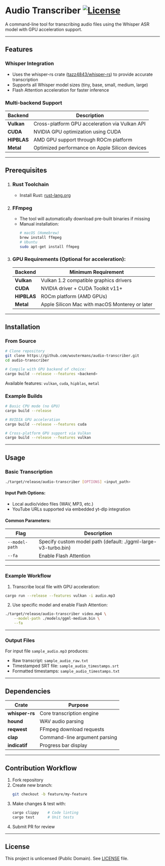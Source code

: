 # Audio Transcriber [![License](https://img.shields.io/badge/License-Unlicense-blue.svg)](LICENSE)

A command-line tool for transcribing audio files using the Whisper ASR model with GPU acceleration support.

---

## Features

### Whisper Integration
- Uses the whisper-rs crate ([tazz4843/whisper-rs](https://github.com/tazz4843/whisper-rs)) to provide accurate transcription
- Supports all Whisper model sizes (tiny, base, small, medium, large)
- Flash Attention acceleration for faster inference

### Multi-backend Support
| Backend    | Description                                                                 |
|------------|-----------------------------------------------------------------------------|
| **Vulkan** | Cross-platform GPU acceleration via Vulkan API                             |
| **CUDA**   | NVIDIA GPU optimization using CUDA                                         |
| **HIPBLAS**| AMD GPU support through ROCm platform                                      |
| **Metal**  | Optimized performance on Apple Silicon devices                            |

---

## Prerequisites

1. ### Rust Toolchain
   - Install Rust: [rust-lang.org](https://www.rust-lang.org/tools/install)

2. ### FFmpeg
   - The tool will automatically download pre-built binaries if missing
   - Manual installation:
     ```bash
     # macOS (Homebrew)
     brew install ffmpeg
     # Ubuntu
     sudo apt-get install ffmpeg
     ```

3. ### GPU Requirements (Optional for acceleration):
   | Backend    | Minimum Requirement                                  |
   |------------|-----------------------------------------------------|
   | **Vulkan** | Vulkan 1.2 compatible graphics drivers              |
   | **CUDA**   | NVIDIA driver + CUDA Toolkit v11+                   |
   | **HIPBLAS**| ROCm platform (AMD GPUs)                             |
   | **Metal**  | Apple Silicon Mac with macOS Monterey or later      |

---

## Installation

### From Source
```bash
# Clone repository
git clone https://github.com/woutermans/audio-transcriber.git
cd audio-transcriber

# Compile with GPU backend of choice:
cargo build --release --features <backend> 
```

Available features: `vulkan`, `cuda`, `hipblas`, `metal`

### Example Builds
```bash
# Basic CPU mode (no GPU)
cargo build --release 

# NVIDIA GPU acceleration
cargo build --release --features cuda

# Cross-platform GPU support via Vulkan
cargo build --release --features vulkan
```

---

## Usage

### Basic Transcription
```bash
./target/release/audio-transcriber [OPTIONS] <input_path>
```

#### Input Path Options:
- Local audio/video files (WAV, MP3, etc.)
- YouTube URLs supported via embedded yt-dlp integration

#### Common Parameters:
| Flag               | Description                                  |
|--------------------|----------------------------------------------|
| `--model-path`     | Specify custom model path (default: ./ggml-large-v3-turbo.bin) |
| `--fa`   | Enable Flash Attention |

---

### Example Workflow
1. Transcribe local file with GPU acceleration:
```bash
cargo run --release --features vulkan -i audio.mp3 
```

2. Use specific model and enable Flash Attention:
```bash
./target/release/audio-transcriber video.mp4 \
    --model-path ./models/ggml-medium.bin \
    --fa
```

---

### Output Files
For input file `sample_audio.mp3` produces:
- Raw transcript: `sample_audio_raw.txt`
- Timestamped SRT file: `sample_audio_timestamps.srt`
- Formatted timestamps: `sample_audio_timestamps.txt`

---

## Dependencies

| Crate          | Purpose                                |
|----------------|----------------------------------------|
| **whisper-rs** | Core transcription engine              |
| **hound**      | WAV audio parsing                      |
| **reqwest**    | FFmpeg download requests               |
| **clap**       | Command-line argument parsing          |
| **indicatif**  | Progress bar display                   |

---

## Contribution Workflow

1. Fork repository
2. Create new branch:
   ```bash
   git checkout -b feature/my-feature
   ```
3. Make changes & test with:
   ```bash
   cargo clippy    # Code linting
   cargo test      # Unit tests
   ```
4. Submit PR for review

---

## License

This project is unlicensed (Public Domain). See [LICENSE](./LICENSE) file.
